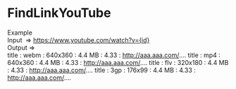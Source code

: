 # FindLinkYouTube

Example <br>
Input &nbsp;=> https://www.youtube.com/watch?v={id} <br>
Output => <br>
title : webm : 640x360 : 4.4 MB : 4.33 : http://aaa.aaa.com/....
title : mp4 : 640x360 : 4.4 MB : 4.33 : http://aaa.aaa.com/....
title : flv : 320x180 : 4.4 MB : 4.33 : http://aaa.aaa.com/....
title : 3gp : 176x99 : 4.4 MB : 4.33 : http://aaa.aaa.com/....